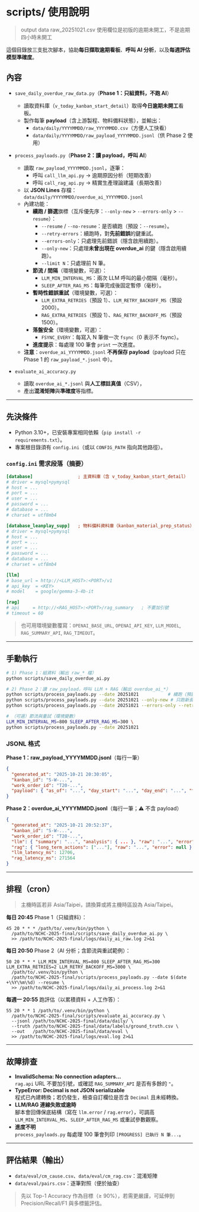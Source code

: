# scripts/ 使用說明

> output data raw_20251021.csv 使用欄位是初版的逾期未開工，不是逾期四小時未開工 

這個目錄放三支批次腳本，協助**每日擷取逾期看板**、**呼叫 AI 分析**，以及**每週評估模型準確度**。

## 內容
- `save_daily_overdue_raw_data.py`（**Phase 1：只組資料，不跑 AI**）
  - 讀取資料庫（`v_today_kanban_start_detail`）取得**今日逾期未開工**看板。
  - 製作每筆 **payload**（含上游製程、物料備料狀態），並輸出：
    - `data/daily/YYYYMMDD/raw_YYYYMMDD.csv`（方便人工快看）
    - `data/daily/YYYYMMDD/raw_payload_YYYYMMDD.jsonl`（供 Phase 2 使用）

- `process_payloads.py`（**Phase 2：讀 payload，呼叫 AI**）
  - 讀取 `raw_payload_YYYYMMDD.jsonl`，逐筆：
    - 呼叫 `call_llm_api.py` → 逾期原因分析（短期改善）
    - 呼叫 `call_rag_api.py` → 精實生產理論建議（長期改善）
  - 以 **JSON Lines** 存檔：`data/daily/YYYYMMDD/overdue_ai_YYYYMMDD.jsonl`
  - 內建功能：
    - **續跑 / 篩選**旗標（互斥優先序：`--only-new` > `--errors-only` > `--resume`）：
      - `--resume` / `--no-resume`：是否續跑（預設：`--resume`）。
      - `--retry-errors`：續跑時，對**先前錯誤**的鍵重試。
      - `--errors-only`：只處理先前錯誤（隱含啟用續跑）。
      - `--only-new`：只處理**未曾出現在 overdue_ai** 的鍵（隱含啟用續跑）。
      - `--limit N`：只處理前 N 筆。
    - **節流 / 間隔**（環境變數，可選）：
      - `LLM_MIN_INTERVAL_MS`：兩次 LLM 呼叫的最小間隔（毫秒）。
      - `SLEEP_AFTER_RAG_MS`：每筆完成後固定暫停（毫秒）。
    - **暫時性錯誤重試**（環境變數，可選）：
      - `LLM_EXTRA_RETRIES`（預設 1）、`LLM_RETRY_BACKOFF_MS`（預設 2000）。
      - `RAG_EXTRA_RETRIES`（預設 1）、`RAG_RETRY_BACKOFF_MS`（預設 1500）。
    - **落盤安全**（環境變數，可選）：
      - `FSYNC_EVERY`：每寫入 N 筆做一次 `fsync`（0 表示不 fsync）。
    - **進度提示**：每處理 100 筆會 `print` 一次進度。
  - **注意**：`overdue_ai_YYYYMMDD.jsonl` **不再保存 payload**（payload 只在 Phase 1 的 `raw_payload_*.jsonl` 中）。

- `evaluate_ai_accuracy.py`
  - 讀取 `overdue_ai_*.jsonl` 與**人工標註真值**（CSV），
  - 產出**混淆矩陣**與**準確度**等指標。

---

## 先決條件
- Python 3.10+，已安裝專案相同依賴（`pip install -r requirements.txt`）。
- 專案根目錄須有 `config.ini`（或以 `CONFIG_PATH` 指向其他路徑）。

### `config.ini` 需求段落（摘要）
```ini
[database]                 ; 主資料庫（含 v_today_kanban_start_detail）
# driver = mysql+pymysql
# host = ...
# port = ...
# user = ...
# password = ...
# database = ...
# charset = utf8mb4

[database_leanplay_supp]   ; 物料備料資料庫（kanban_material_prep_status）
# driver = mysql+pymysql
# host = ...
# port = ...
# user = ...
# password = ...
# database = ...
# charset = utf8mb4

[llm]
# base_url = http://<LLM_HOST>:<PORT>/v1
# api_key  = <KEY>
# model    = google/gemma-3-4b-it

[rag]
# api     = http://<RAG_HOST>:<PORT>/rag_summary   ; 不要加引號
# timeout = 60
```
> 也可用環境變數覆寫：`OPENAI_BASE_URL`, `OPENAI_API_KEY`, `LLM_MODEL`, `RAG_SUMMARY_API`, `RAG_TIMEOUT`。

---

## 手動執行
```bash
# 1) Phase 1：組資料（輸出 raw_* 檔）
python scripts/save_daily_overdue_ai.py

# 2) Phase 2：讀 raw_payload，呼叫 LLM + RAG（輸出 overdue_ai_*）
python scripts/process_payloads.py --date 20251021           # 續跑（預設）
python scripts/process_payloads.py --date 20251021 --only-new # 只跑新長出的
python scripts/process_payloads.py --date 20251021 --errors-only --retry-errors  # 只重跑錯誤

# （可選）節流與重試（環境變數）
LLM_MIN_INTERVAL_MS=800 SLEEP_AFTER_RAG_MS=300 \
python scripts/process_payloads.py --date 20251021
```

### JSONL 格式
**Phase 1：raw_payload_YYYYMMDD.jsonl**（每行一筆）
```json
{
  "generated_at": "2025-10-21 20:30:05",
  "kanban_id": "S-W-...",
  "work_order_id": "T20-...",
  "payload": { "as_of": "...", "day_start": "...", "day_end": "...", "task": { ... }, "context": { ... } }
}
```

**Phase 2：overdue_ai_YYYYMMDD.jsonl**（每行一筆；⚠️ 不含 payload）
```json
{
  "generated_at": "2025-10-21 20:52:37",
  "kanban_id": "S-W-...",
  "work_order_id": "T20-...",
  "llm": { "summary": "...", "analysis": { ... }, "raw": "...", "error": null },
  "rag": { "long_term_actions": ["..."], "raw": "...", "error": null },
  "llm_latency_ms": 12706,
  "rag_latency_ms": 271564
}
```

---

## 排程（cron）
> 主機時區若非 Asia/Taipei，請換算或將主機時區設為 Asia/Taipei。

**每日 20:45** Phase 1（只組資料）：
```cron
45 20 * * * /path/to/.venv/bin/python \
  /path/to/NCHC-2025-final/scripts/save_daily_overdue_ai.py \
  >> /path/to/NCHC-2025-final/logs/daily_ai_raw.log 2>&1
```

**每日 20:50** Phase 2（AI 分析；含節流與重試範例）：
```cron
50 20 * * * LLM_MIN_INTERVAL_MS=800 SLEEP_AFTER_RAG_MS=300 LLM_EXTRA_RETRIES=2 LLM_RETRY_BACKOFF_MS=3000 \
  /path/to/.venv/bin/python \
  /path/to/NCHC-2025-final/scripts/process_payloads.py --date $(date +\%Y\%m\%d) --resume \
  >> /path/to/NCHC-2025-final/logs/daily_ai_process.log 2>&1
```

**每週一 20:55** 跑評估（以累積資料 + 人工作答）：
```cron
55 20 * * 1 /path/to/.venv/bin/python \
  /path/to/NCHC-2025-final/scripts/evaluate_ai_accuracy.py \
  --jsonl /path/to/NCHC-2025-final/data/daily/ \
  --truth /path/to/NCHC-2025-final/data/labels/ground_truth.csv \
  --out   /path/to/NCHC-2025-final/data/eval \
  >> /path/to/NCHC-2025-final/logs/eval.log 2>&1
```

---

## 故障排查
- **InvalidSchema: No connection adapters...**  
  `rag.api` URL 不要加引號，或確認 `RAG_SUMMARY_API` 是否有多餘的 `"`。
- **TypeError: Decimal is not JSON serializable**  
  程式已內建轉換；若仍發生，檢查自訂欄位是否含 `Decimal` 且未經轉換。
- **LLM/RAG 連線失敗或逾時**  
  腳本會回傳保底結構（寫在 `llm.error` / `rag.error`），可調高 `LLM_MIN_INTERVAL_MS`、`SLEEP_AFTER_RAG_MS` 或重試參數觀察。
- **進度不明**  
  `process_payloads.py` 每處理 100 筆會列印 `[PROGRESS] 已執行 N 筆...`。

---

## 評估結果（輸出）
- `data/eval/cm_cause.csv`、`data/eval/cm_rag.csv`：混淆矩陣
- `data/eval/pairs.csv`：逐筆對照（便於抽查）

> 先以 Top-1 Accuracy 作為目標（≥ 90%），若需更嚴謹，可延伸到 Precision/Recall/F1 與多標籤評估。